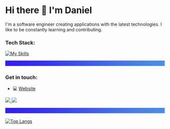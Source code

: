 # Hi there 👋 I'm Daniel

I'm a software engineer creating applications with the latest technologies. I like to be constantly learning and contributing.

### Tech Stack:
[![My Skills](https://skillicons.dev/icons?i=js,ts,html,css,redux,react,nestjs,git,nx)](https://skillicons.dev)

 ![separator](./separator.png)

### Get in touch:
- 💻 [Website](https://www.darudev.com/portfolio)

<p>
  <a href="https://twitter.com/Darudev">
    <img src="https://skillicons.dev/icons?i=twitter" />
  </a>
 <a href="https://www.linkedin.com/in/daniel-mendoza-developer">
    <img src="https://skillicons.dev/icons?i=linkedin" />
  </a>
</p>

 ![separator](./separator.png)

[![Top Langs](https://github-readme-stats.vercel.app/api/top-langs/?username=danieruone&exclude_repo=jumper-fox,jobs-api,&layout=compact)](https://github.com/danieruone/github-readme-stats)
